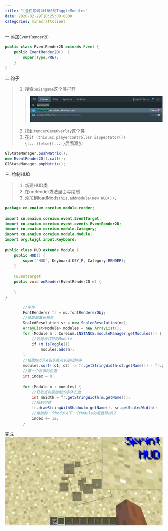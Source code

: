 ```yaml
---
title: "[全民写端]#10绘制ToggleModules"
date: 2020-02-29T18:25:00+0800
categories: minecraftclient
---
```


一.添加`EventRender2D`

```java
public class EventRender2D extends Event {
    public EventRender2D()  {
        super(Type.PRE);
    }
}
```

二.钩子

> 1. 搜索`GuiIngame`这个类打开
>> ![10-1](/assets/minecraftclient/10-1.png)
> 2. 找到`renderGameOverlay`这个类
> 3. 在`if (this.mc.playerController.isSpectator()){[...]}else{[...]}`后面添加
```java
GlStateManager.pushMatrix();
new EventRender2D().call();
GlStateManager.popMatrix();
```

三. 绘制HUD
> 1. 新建HUD类
> 2. 在onRender方法里面写绘制
> 3. 添加到loadMods`this.addModule(new HUD());`

```java
package cn.enaium.coreium.module.render;

import cn.enaium.coreium.event.EventTarget;
import cn.enaium.coreium.event.events.EventRender2D;
import cn.enaium.coreium.module.Category;
import cn.enaium.coreium.module.Module;
import org.lwjgl.input.Keyboard;

public class HUD extends Module {
    public HUD() {
        super("HUD", Keyboard.KEY_P, Category.RENDER);
    }

    @EventTarget
    public void onRender(EventRender2D e) {
        
    }
}
```

```java
        //字体
        FontRenderer fr = mc.fontRendererObj;
        //获取屏幕长和高
        ScaledResolution sr = new ScaledResolution(mc);
        ArrayList<Module> modules = new ArrayList();
        for (Module m : Coreium.INSTANCE.moduleManager.getModules()) {
            //过滤没打开的Module
            if (m.isToggle())
                modules.add(m);
        }
        //根据Module名长度从长到短排序
        modules.sort((o1, o2) -> fr.getStringWidth(o2.getName()) - fr.getStringWidth(o1.getName()));
        //第一个显示的位置
        int index = 0;

        for (Module m : modules) {
            //获取当前要绘制的字体长度
            int mWidth = fr.getStringWidth(m.getName());
            //绘制字体
            fr.drawStringWithShadow(m.getName(), sr.getScaledWidth() - mWidth - 2, index, new Color(0, 16, 255).getRGB());
            //每绘制一个Module下一个Module的高度增加12
            index += 12;
        }
```

完成
![10-2](/assets/minecraftclient/10-2.png)
